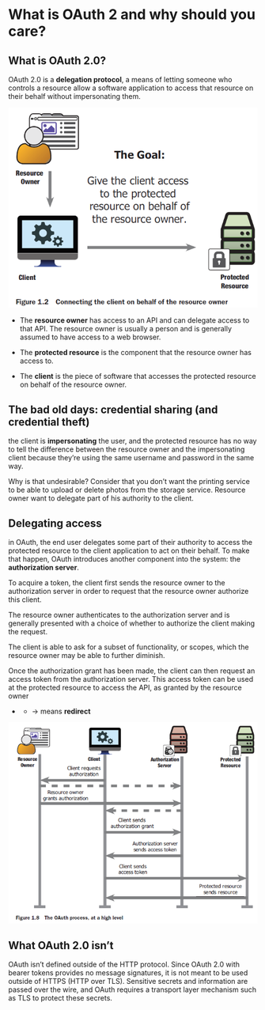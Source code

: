 # What is OAuth 2 and why should you care?

## What is OAuth 2.0?

OAuth 2.0 is a **delegation protocol**, a means of letting someone who controls a resource allow a software application to access that resource on their behalf without impersonating them.

<img src="https://github.com/KiraDiShira/OAuth2/blob/master/FirstSteps/Images/fs1.PNG" />

* The **resource owner** has access to an API and can delegate access to that API. The resource owner is usually a person and is generally assumed to have access to a web browser.

* The **protected resource** is the component that the resource owner has access to.

* The **client** is the piece of software that accesses the protected resource on behalf of the resource owner.

## The bad old days: credential sharing (and credential theft)

the client is **impersonating** the user, and the protected resource has no way to tell the difference between the resource owner and the impersonating client because they’re using the same username and password in the same way.

Why is that undesirable? Consider that you don’t want the printing service to be able to upload or delete photos from the storage service. Resource owner want to delegate part of his authority to the client.

## Delegating access

in OAuth, the end user delegates some part of their authority to access the protected resource to the client application to act on their behalf. To make that happen, OAuth introduces another component into the system: the **authorization server**.

To acquire a token, the client first sends the resource owner to the authorization server in order to request that the resource owner authorize this client. 

The resource owner authenticates to the authorization server and is generally presented with a choice of whether to authorize the client making the request. 

The client is able to ask for a subset of functionality, or scopes, which the resource owner may be able to further diminish. 

Once the authorization grant has been made, the client can then request an access token from the authorization server. This access token can be used at the protected resource to access the API, as granted by the resource owner

- - -> means **redirect**

<img src="https://github.com/KiraDiShira/OAuth2/blob/master/FirstSteps/Images/fs2.PNG" />

## What OAuth 2.0 isn’t

OAuth isn’t defined outside of the HTTP protocol. Since OAuth 2.0 with bearer tokens provides no message signatures, it is not meant to be used outside of HTTPS (HTTP over TLS). Sensitive secrets and information are passed over the wire, and OAuth requires a transport layer mechanism such as TLS to protect these secrets.

